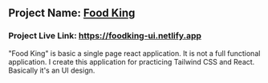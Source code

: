 ## Project Name: [Food King](https://foodking-ui.netlify.app)

### Project Live Link: https://foodking-ui.netlify.app

<p>
"Food King" is basic a single page react application. It is not a full functional application. I create this application for practicing Tailwind CSS and React. Basically it's an UI design. 
</p>
